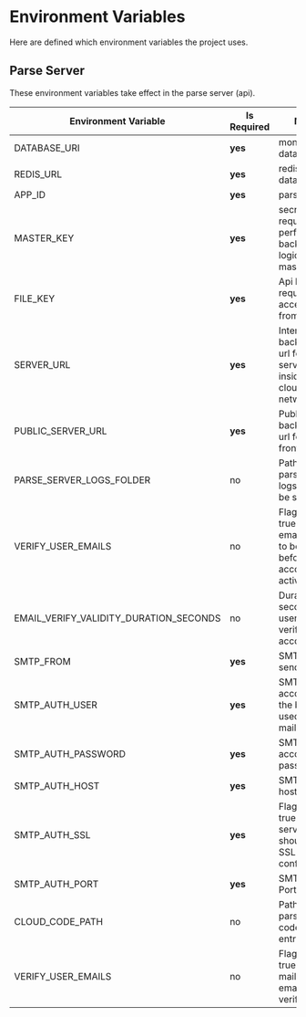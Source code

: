 # Environment Variables
Here are defined which environment variables the project uses.

## Parse Server
These environment variables take effect in the parse server (api).

| Environment Variable                   | Is Required | Notes                                                                           |
|----------------------------------------|-------------|---------------------------------------------------------------------------------|
| DATABASE_URI                           | **yes**     | mongodb database uri                                                            |
| REDIS_URL                              | **yes**     | redis database uri                                                              |
| APP_ID                                 | **yes**     | parse app id                                                                    |
| MASTER_KEY                             | **yes**     | secret required to perform backend logic as master user                         |
| FILE_KEY                               | **yes**     | Api key required to access files from api                                       |
| SERVER_URL                             | **yes**     | Internal backend api url for services inside the cloud network                  |
| PUBLIC_SERVER_URL                      | **yes**     | Public backend api url for the frontend                                         |
| PARSE_SERVER_LOGS_FOLDER               | no          | Path where parse server logs should be stored                                   |
| VERIFY_USER_EMAILS                     | no          | Flag. set to true when emails need to be verified before accounts are activated |
| EMAIL_VERIFY_VALIDITY_DURATION_SECONDS | no          | Duration in seconds, a user has to verify a new account                         |
| SMTP_FROM                              | **yes**     | SMTP sender name                                                                |
| SMTP_AUTH_USER                         | **yes**     | SMTP account for the backend used to send mails                                 |
| SMTP_AUTH_PASSWORD                     | **yes**     | SMTP account password                                                           |
| SMTP_AUTH_HOST                         | **yes**     | SMTP server host                                                                |
| SMTP_AUTH_SSL                          | **yes**     | Flag. Set to true if SMTP server should use a SSL configuration                 |
| SMTP_AUTH_PORT                         | **yes**     | SMTP Server Port                                                                |
| CLOUD_CODE_PATH                        | no          | Path to the parse cloud code build entrypoint                                   |
| VERIFY_USER_EMAILS                     | no          | Flag. Set to true to send mails for email verification                          |
